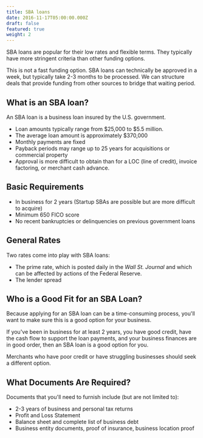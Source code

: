 ```yaml
---
title: SBA loans
date: 2016-11-17T05:00:00.000Z
draft: false
featured: true
weight: 2
---
```

SBA loans are popular for their low rates and flexible terms. They typically have more stringent criteria than other funding options.

This is not a fast funding option. SBA loans can technically be approved in a week, but typically take 2-3 months to be processed. We can structure deals that provide funding from other sources to bridge that waiting period.

## What is an SBA loan?

An SBA loan is a business loan insured by the U.S. government. 

* Loan amounts typically range from $25,000 to $5.5 million.
* The average loan amount is approximately $370,000 
* Monthly payments are fixed
* Payback periods may range up to 25 years for acquisitions or commercial property
* Approval is more difficult to obtain than for a LOC (line of credit), invoice factoring, or merchant cash advance. 

## Basic Requirements

* In business for 2 years (Startup SBAs are possible but are more difficult to acquire)
* Minimum 650 FICO score
* No recent bankruptcies or delinquencies on previous government loans

## General Rates

Two rates come into play with SBA loans:

* The prime rate, which is posted daily in the _Wall St. Journal_ and which can be affected by  actions of the Federal Reserve. 
* The lender spread

## Who is a Good Fit for an SBA Loan?

Because applying for an SBA loan can be a time-consuming process, you'll want to make sure this is a good option for your business. 

If you've been in business for at least 2 years, you have good credit, have the cash flow to support the loan payments, and your business finances are in good order, then an SBA loan is a good option for you. 

Merchants who have poor credit or have struggling businesses should seek a different option. 

## What Documents Are Required? 

Documents that you'll need to furnish include (but are not limited to): 

* 2-3 years of business and personal tax returns
* Profit and Loss Statement
* Balance sheet and complete list of business debt
* Business entity documents, proof of insurance, business location proof 



##
